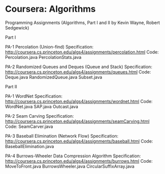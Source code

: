 Coursera: Algorithms
===================

Programming Assignments (Algorithms, Part I and II by Kevin Wayne, Robert Sedgewick)

Part I

PA-1 Percolation (Union-find)
Specification: 
	http://coursera.cs.princeton.edu/algs4/assignments/percolation.html
Code:
	Percolation.java
	PercolationStats.java
	
PA-2 Randomized Queues and Deques (Queue and Stack)
Specification:
	http://coursera.cs.princeton.edu/algs4/assignments/queues.html
Code:
	Deque.java
	RandomizedQueue.java
	Subset.java
	
Part II

PA-1 WordNet
Specification: 
	http://coursera.cs.princeton.edu/algs4/assignments/wordnet.html
Code:
	WordNet.java
	SAP.java
	Outcast.java

PA-2 Seam Carving
Specification: 
	http://coursera.cs.princeton.edu/algs4/assignments/seamCarving.html
Code:
	SeamCarver.java
	
PA-3 Baseball Elimination (Network Flow)
Specification: 
	http://coursera.cs.princeton.edu/algs4/assignments/baseball.html
Code:
	BaseballElimination.java
	
PA-4 Burrows-Wheeler Data Compression Algorithm
Specification: 
	http://coursera.cs.princeton.edu/algs4/assignments/burrows.html
Code:
	MoveToFront.java
	BurrowsWheeler.java
	CircularSuffixArray.java
